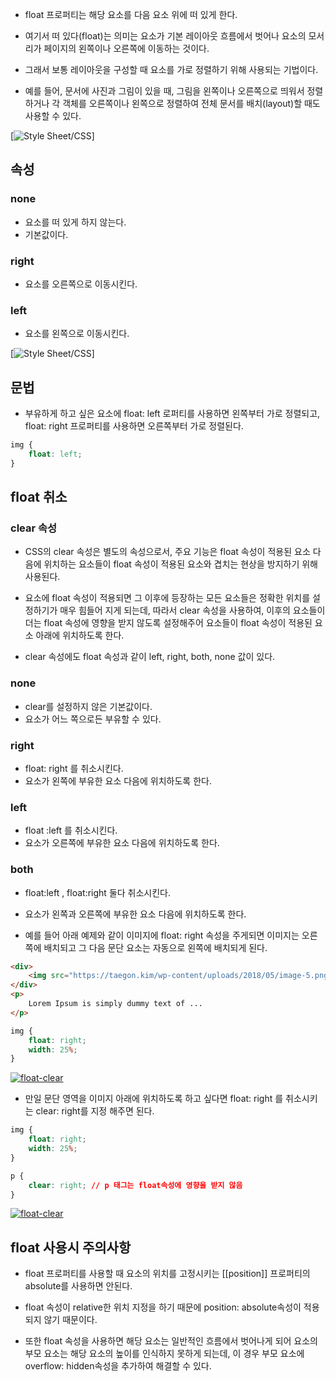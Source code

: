 - float 프로퍼티는 해당 요소를 다음 요소 위에 떠 있게 한다.

- 여기서 떠 있다(float)는 의미는 요소가 기본 레이아웃 흐름에서 벗어나 요소의 모서리가 페이지의 왼쪽이나 오른쪽에 이동하는 것이다.
- 그래서 보통 레이아웃을 구성할 때 요소를 가로 정렬하기 위해 사용되는 기법이다.

- 예를 들어, 문서에 사진과 그림이 있을 때, 그림을 왼쪽이나 오른쪽으로 띄워서 정렬 하거나 각 객체를 오른쪽이나 왼쪽으로 정렬하여 전체 문서를 배치(layout)할 때도 사용할 수 있다.

[![Style Sheet/CSS](https://blog.kakaocdn.net/dn/baHmjO/btr63moSCe2/Bzi7JfrtXikXz0MH0oqpA0/img.png)]

## 속성

### none

- 요소를 떠 있게 하지 않는다. 
- 기본값이다.
### right

- 요소를 오른쪽으로 이동시킨다.
### left

- 요소를 왼쪽으로 이동시킨다.

[![Style Sheet/CSS](https://blog.kakaocdn.net/dn/c2CWfe/btr65CY4d1p/HVuoAvKIcX9YVvhBEYcPAk/img.png)]

## 문법

- 부유하게 하고 싶은 요소에 float: left 로퍼티를 사용하면 왼쪽부터 가로 정렬되고, float: right 프로퍼티를 사용하면 오른쪽부터 가로 정렬된다.

```css
img {
    float: left;
}
```


## float 취소

### clear 속성

- CSS의 clear 속성은 별도의 속성으로서, 주요 기능은 float 속성이 적용된 요소 다음에 위치하는 요소들이 float 속성이 적용된 요소와 겹치는 현상을 방지하기 위해 사용된다.

- 요소에 float 속성이 적용되면 그 이후에 등장하는 모든 요소들은 정확한 위치를 설정하기가 매우 힘들어 지게 되는데, 따라서 clear 속성을 사용하여, 이후의 요소들이 더는 float 속성에 영향을 받지 않도록 설정해주어 요소들이 float 속성이 적용된 요소 아래에 위치하도록 한다.

- clear 속성에도 float 속성과 같이 left, right, both, none 값이 있다.


### none

- clear를 설정하지 않은 기본값이다.
- 요소가 어느 쪽으로든 부유할 수 있다.
### right

- float: right 를 취소시킨다.
- 요소가 왼쪽에 부유한 요소 다음에 위치하도록 한다.
### left

- float :left 를 취소시킨다.
- 요소가 오른쪽에 부유한 요소 다음에 위치하도록 한다.
### both

- float:left , float:right 둘다 취소시킨다.
- 요소가 왼쪽과 오른쪽에 부유한 요소 다음에 위치하도록 한다.

- 예를 들어 아래 예제와 같이 이미지에 float: right 속성을 주게되면 이미지는 오른쪽에 배치되고 그 다음 문단 요소는 자동으로 왼쪽에 배치되게 된다.

```html
<div>
	<img src="https://taegon.kim/wp-content/uploads/2018/05/image-5.png">
</div>
<p>
	Lorem Ipsum is simply dummy text of ...
</p>
```

```css
img {
	float: right;
	width: 25%;
}
```

[![float-clear](https://blog.kakaocdn.net/dn/YmFBe/btr60gpAPfi/Gk80BySfzuxhRVqfyImWqk/img.png)](https://blog.kakaocdn.net/dn/YmFBe/btr60gpAPfi/Gk80BySfzuxhRVqfyImWqk/img.png)

- 만일 문단 영역을 이미지 아래에 위치하도록 하고 싶다면 float: right 를 취소시키는 clear: right를 지정 해주면 된다.


```css
img {
	float: right;
	width: 25%;
}

p {
	clear: right; // p 태그는 float속성에 영향을 받지 않음
}
```

[![float-clear](https://blog.kakaocdn.net/dn/ENz90/btr60fxt8JC/s2rUKMkyLLc6x4Kq8ZUAgk/img.png)](https://blog.kakaocdn.net/dn/ENz90/btr60fxt8JC/s2rUKMkyLLc6x4Kq8ZUAgk/img.png)


## **float 사용시 주의사항**

- float 프로퍼티를 사용할 때 요소의 위치를 고정시키는 [[position]] 프로퍼티의 absolute를 사용하면 안된다.
- float 속성이 relative한 위치 지정을 하기 때문에 position: absolute속성이 적용되지 않기 때문이다.

- 또한 float 속성을 사용하면 해당 요소는 일반적인 흐름에서 벗어나게 되어 요소의 부모 요소는 해당 요소의 높이를 인식하지 못하게 되는데, 이 경우 부모 요소에 overflow: hidden속성을 추가하여 해결할 수 있다.